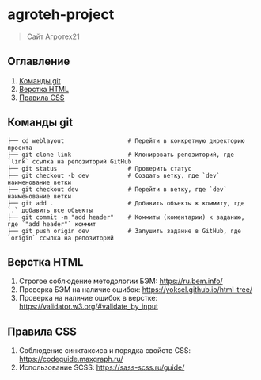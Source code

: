 # agroteh-project
> Сайт Агротех21


## Оглавление
1. [Команды git](#Команды-git)
2. [Верстка HTML](#Верстка-HTML)
3. [Правила CSS](#Правила-CSS)

## Команды git


```
├── cd weblayout                  # Перейти в конкретную директорию проекта
├── git clone link                # Клонировать репозиторий, где `link` ссылка на репозиторий GitHub
├── git status                    # Проверить статус
├── git checkout -b dev           # Создать ветку, где `dev` наименование ветки
├── git checkout dev              # Перейти в ветку, где `dev` наименование ветки
├── git add .                     # Добавить объекты к коммиту, где `.` добавить все объекты
├── git commit -m "add header"    # Коммиты (коментарии) к заданию, где `"add header"` коммит
├── git push origin dev           # Запушить задание в GitHub, где `origin` ссылка на репозиторий
```

## Верстка HTML

1. Строгое соблюдение методологии БЭМ: https://ru.bem.info/
2. Проверка БЭМ на наличие ошибок: https://yoksel.github.io/html-tree/
3. Проверка на наличие ошибок в верстке: https://validator.w3.org/#validate_by_input

## Правила CSS

1. Соблюдение синктаксиса и порядка свойств CSS: https://codeguide.maxgraph.ru/
2. Использование SCSS: https://sass-scss.ru/guide/
